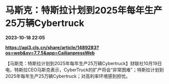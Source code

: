 # 马斯克：特斯拉计划到2025年每年生产25万辆Cybertruck

**2023-10-18 22:05**

**https://api3.cls.cn/share/article/1489283?os=web&sv=7.7.5&app=CailianpressWeb**

【马斯克：特斯拉计划到2025年每年生产25万辆Cybertruck】财联社10月19日电，特斯拉CEO马斯克表示，CyberTruck的扩产将会“非常困难”；特斯拉计划到2025年每年生产25万辆Cybertruck；对高利率环境感到担忧。